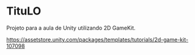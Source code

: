 # TituLO

Projeto para a aula de Unity utilizando 2D GameKit.

https://assetstore.unity.com/packages/templates/tutorials/2d-game-kit-107098
